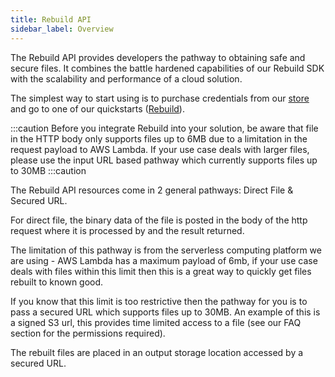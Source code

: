 ```yaml
---
title: Rebuild API
sidebar_label: Overview
---
```


The Rebuild API provides developers the pathway to obtaining safe and secure files. It combines the battle hardened capabilities of our Rebuild SDK with the scalability and performance of a cloud solution.

The simplest way to start using is to purchase credentials from our [store](https://glasswall-store.com/) and go to one of our quickstarts ([Rebuild](https://engineering.glasswallsolutions.com/docs/products/cloud-sdk/rebuild/rebuild-quickstart)).

:::caution
Before you integrate Rebuild into your solution, be aware that file in the HTTP body only supports files up to 6MB due to a limitation in the request payload to AWS Lambda. If your use case deals with larger files, please use the input URL based pathway which currently supports files up to 30MB
:::caution

The Rebuild API resources come in 2 general pathways: Direct File & Secured URL.

For direct file, the binary data of the file is posted in the body of the http request where it is processed by and the result returned.

The limitation of this pathway is from the serverless computing platform we are using - AWS Lambda has a maximum payload of 6mb, if your use case deals with files within this limit then this is a great way to quickly get files rebuilt to known good.

If you know that this limit is too restrictive then the pathway for you is to pass a secured URL which supports files up to 30MB. An example of this is a signed S3 url, this provides time limited access to a file (see our FAQ section for the permissions required).

The rebuilt files are placed in an output storage location accessed by a secured URL. 




